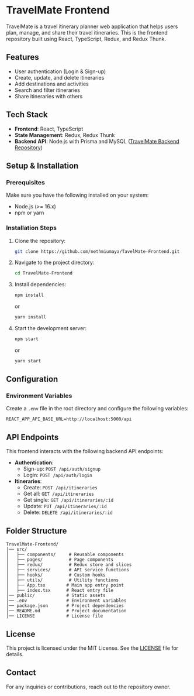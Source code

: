 # TravelMate Frontend

TravelMate is a travel itinerary planner web application that helps users plan, manage, and share their travel itineraries. This is the frontend repository built using React, TypeScript, Redux, and Redux Thunk.

## Features
- User authentication (Login & Sign-up)
- Create, update, and delete itineraries
- Add destinations and activities
- Search and filter itineraries
- Share itineraries with others

## Tech Stack
- **Frontend**: React, TypeScript
- **State Management**: Redux, Redux Thunk
- **Backend API**: Node.js with Prisma and MySQL ([TravelMate Backend Repository](https://github.com/nethmiumaya/TavelMate-Backend.git))

## Setup & Installation

### Prerequisites
Make sure you have the following installed on your system:
- Node.js (>= 16.x)
- npm or yarn

### Installation Steps
1. Clone the repository:
   ```sh
   git clone https://github.com/nethmiumaya/TavelMate-Frontend.git
   ```
2. Navigate to the project directory:
   ```sh
   cd TravelMate-Frontend
   ```
3. Install dependencies:
   ```sh
   npm install
   ```
   or
   ```sh
   yarn install
   ```
4. Start the development server:
   ```sh
   npm start
   ```
   or
   ```sh
   yarn start
   ```

## Configuration
### Environment Variables
Create a `.env` file in the root directory and configure the following variables:
```
REACT_APP_API_BASE_URL=http://localhost:5000/api
```

## API Endpoints
This frontend interacts with the following backend API endpoints:
- **Authentication**:
  - Sign-up: `POST /api/auth/signup`
  - Login: `POST /api/auth/login`
- **Itineraries**:
  - Create: `POST /api/itineraries`
  - Get all: `GET /api/itineraries`
  - Get single: `GET /api/itineraries/:id`
  - Update: `PUT /api/itineraries/:id`
  - Delete: `DELETE /api/itineraries/:id`

## Folder Structure
```
TravelMate-Frontend/
│── src/
│   ├── components/     # Reusable components
│   ├── pages/          # Page components
│   ├── redux/          # Redux store and slices
│   ├── services/       # API service functions
│   ├── hooks/          # Custom hooks
│   ├── utils/          # Utility functions
│   ├── App.tsx        # Main app entry point
│   ├── index.tsx      # React entry file
│── public/            # Static assets
│── .env               # Environment variables
│── package.json       # Project dependencies
│── README.md          # Project documentation
│── LICENSE            # License file
```
## License
This project is licensed under the MIT License. See the [LICENSE](LICENSE) file for details.

## Contact
For any inquiries or contributions, reach out to the repository owner.

